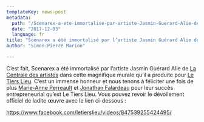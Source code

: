 ```yaml
---
templateKey: news-post
metadata:
  path: "/Scenarex-a-ete-immortalise-par-artiste-Jasmin-Guerard-Alie-de-la-centrale-des-artistes"
  date: "2017-12-03"
  language: fr
title: "Scenarex a été immortalisé par l’artiste Jasmin Guérard Alie de La Centrale des artistes"
author: "Simon-Pierre Marion"

---
```


C’est fait, Scenarex a été immortalisé par l’artiste Jasmin Guérard Alie de [La Centrale des artistes](https://www.facebook.com/lacentraledesartistes/) dans cette magnifique murale qu’il a produite pour [Le Tiers Lieu](https://www.facebook.com/letierslieu/). C’est un immense honneur et nous tenons à féliciter une fois de plus [Marie-Anne Perreault](https://www.facebook.com/marieanne.perreault) et [Jonathan Falardeau](https://www.facebook.com/jonathan.falardeau) pour leur succès entrepreneurial qu’est Le Tiers Lieu. Vous pouvez revoir le dévoilement officiel de ladite œuvre avec le lien ci-dessous :

<https://www.facebook.com/letierslieu/videos/847539255424495/>
